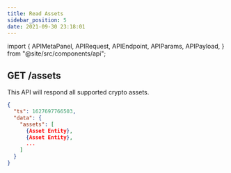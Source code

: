 ```yaml
---
title: Read Assets
sidebar_position: 5
date: 2021-09-30 23:18:01
---
```


import {
  APIMetaPanel,
  APIRequest,
  APIEndpoint,
  APIParams,
  APIPayload,
} from "@site/src/components/api";

## GET /assets

This API will respond all supported crypto assets.

<APIEndpoint base="https://api.4swap.org/api" url="/assets" />

<APIMetaPanel />

<APIRequest
  title="Read supported assets"
  method="GET"
  isPublic
  base="https://api.4swap.org/api"
  url='/assets'
/>

```json title="Response"
{
  "ts": 1627697766503,
  "data": {
    "assets": [
      {Asset Entity},
      {Asset Entity},
      ...
    ]
  }
}
```